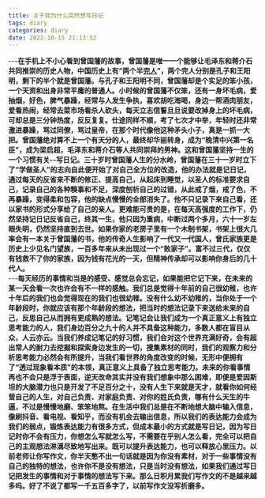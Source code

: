 ```yaml
---
title: 关于我为什么突然想写日记
tags: diary
categories: diary
date: 2022-10-15 21:13:52
---
```


---**在手机上不小心看到曾国藩的故事，曾国藩是唯一一个能够让毛泽东和蒋介石共同推崇的历史人物，中国历史上有“两个半[完人](https://baike.baidu.com/item/完人/32947?fromModule=lemma_search-box)”，两个完人分别是孔子和王阳明，剩下的半个就是曾国藩。与孔子和王阳明不同，曾国藩却是个实足的笨小孩，一个天资和出身非常平庸的普通人。小时候的曾国藩不仅笨，还有一身坏毛病，爱抽烟，好色，脾气暴躁，经常与人发生争执，喜欢胡吃海喝，身边一帮酒肉朋友，爱看热闹，经常去菜市场看杀人砍头，每天立志信誓旦旦说要改掉身上的坏毛病，可却总是三分钟热度，反反复复。仕途同样不顺，考了七次才中举，年轻时还非常激进暴躁，骂过同僚，骂过皇帝，在那个时代像他这种矛头小子，真是一抓一大把。曾国藩绝对算不上一个有天分的人，最终却华丽转身，成为“晚清中兴第一名臣”，成为梁启超，毛泽东和蒋介石等人共同崇拜的男神。这和曾国藩坚持一生的一个习惯有关--写日记。三十岁时曾国藩人生的分水岭，曾国藩在三十一岁时立下了“学做圣人”的志向自此便开始了对自己全方位的改造，他的办法就是记日记，通过每天的反省来不断的修正、提高自己，从起床到睡觉，以圣人的标准要求自己，记录自己的各种糗事和不足，深度刨析自己的过错，从此戒了烟，戒了色，不再暴躁，变得柔和包容，他的缺点慢慢的全部消失了。他不只记录下来自己看，还以家书的形式分享给了自己的亲人。更难能可贵的是，在每天高强度的工作下，仍然坚持记日记反省自己，终其一生，他只因为重病，中断过两个多月，六十一岁左眼失明，仍然坚持直到去世。如果你家的老房子里有一个木制书架，书架上很大几率会有一本关于曾国藩的书，他的传奇人生影响了一代又一代国人，曾氏家族更是历史上少见名门望族，一百多年来从未出现过一个“败家子”。富不过三代，仅仅有钱救不了你的家族，因为钱有花光的一天，但精神传承却可以影响你身后的几十代人。**     
---**每天经历的事情和当是的感受、感觉总会忘记，如果能把它记下来，在未来的某一天会看一次也许会有不一样的感触。我们总是觉得十年前的自己很幼稚，也许十年后的我们也会觉得现在的我们也很幼稚。没有什么幼不幼稚的，当你处于一个年龄段时，你就应该有那个年龄段的想法，把当时的想法记录下来送给未来的自己，反思自己从而拥有更成熟的想法。记笔记会让我们成为一个真正意义上有独立思考能力的人，我们身边百分之九十的人并不具备这种能力，多数人都在盲目从众，人云亦云。当我们养成记笔记的好习惯，我们会对这个世界充满好奇，会有超出常人的耐力去挖掘和探索身边发生的一切，搜集素材的同时，我们的观察力和分析思考能力必然会有所提升，当我们看世界的角度改变的时候，无形中便拥有了“透过现象看本质”的本领，真正意义上具备了独立思考能力。未来的你看事情再也不会只是浮于表面，逆天改命其实并没有我们想象中那么困难，即便是爱因斯坦的大脑潜力也只是开发了不足百分之十，没有人生下来就是天才，就看你如何经营自己的人生，对自己负责、对家庭负责、对你的姓氏负责，哪有什么天生的牛逼，不过是慢慢地磨、笨笨地熬。在生活中我们总是在不断地想大脑中输入信息，像刷抖音、看电视、看知乎，而没有机会去输出信息，所以我们的表达能力会成为我们的弱点，锻炼表达能力有很多方式，但成本最小的方式就是写日记，因为写日记时你不会有压力，你想怎么写就怎么写，不需要在乎别人怎么看，完全可以把自己的主观想法淋漓尽致地写出来。既可以提升表达能力，也可以释放心里压力。以前老师让你写作文，你半天憋不出一句话就是因为你没有素材，对于一些事情没有自己的独特的想法，也许你不是没有想法，只是当时没有想法，如果我们通过写日记把发生的事情和对于事情的想法写下来。那么日积月累我们写作文的不是越来越多吗。好了不说了都写一千五百多字了，以前写作文没写折磨多。**
